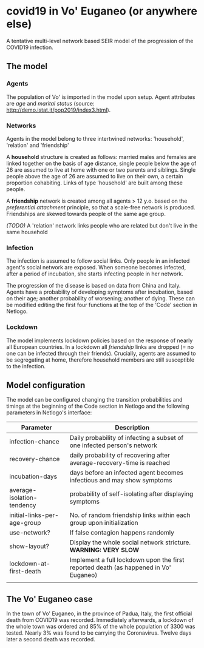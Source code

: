 # covid19 in Vo' Euganeo (or anywhere else)

A tentative multi-level network based SEIR model of the progression of the COVID19 infection.

## The model

### Agents

The population of Vo' is imported in the model upon setup. Agent attributes are _age_ and _marital status_ (source: http://demo.istat.it/pop2019/index3.html). 

### Networks

Agents in the model belong to three intertwined networks: 'household', 'relation' and 'friendship' 

A **household** structure is created as follows: married males and females are linked together on the basis of age distance, single people below the age of 26 are assumed to live at home with one or two parents and siblings. Single people above the age of 26 are assumed to live on their own, a certain proportion cohabiting. Links of type 'household' are built among these people.

A **friendship** network is created among all agents > 12 y.o. based on the *preferential attachment* principle, so that a scale-free network is produced. Friendships are skewed towards people of the same age group.

*(TODO)* A 'relation' network links people who are related but don't live in the same household

### Infection

The infection is assumed to follow social links. Only people in an infected agent's social network are exposed. When someone becomes infected, after a period of incubation, she starts infecting people in her network. 

The progression of the disease is based on data from China and Italy. Agents have a probability of developing symptoms after incubation, based on their age; another probability of worsening; another of dying. These can be modified editing the first four functions at the top of the 'Code' section in Netlogo.

### Lockdown

The model implements lockdown policies based on the response of nearly all European countries. In a lockdown all _friendship_ links are dropped (= no one can be infected through their friends). Crucially, agents are assumed to be segregating at home, therefore household members are still susceptible to the infection.

## Model configuration

The model can be configured changing the transition probabilities and timings at the beginning of the Code section in Netlogo and the following parameters in Netlogo's interface:

| Parameter 		      | Description
| --------------------------- | ------------------------------------------------------------ |
| infection-chance            | Daily probability of infecting a subset of one infected person's network |
| recovery-chance             | daily probability of recovering after average-recovery-time is reached |
| incubation-days             | days before an infected agent becomes infectious and may show symptoms |
| average-isolation-tendency  | probability of self-isolating after displaying symptoms      |
| initial-links-per-age-group | No. of random friendship links within each group upon initialization |
| use-network?                | If false contagion happens randomly                          |
| show-layout?                | Display the whole social network stricture. **WARNING: VERY SLOW** |
| lockdown-at-first-death     | Implement a full lockdown upon the first reported death (as happened in Vo' Euganeo) |
|                             |                                                              |

## The Vo' Euganeo case

In the town of Vo' Euganeo, in the province of Padua, Italy, the first official death from COVID19 was recorded. Immediately afterwards, a lockdown of the whole town was ordered and 85% of the whole population of 3300 was tested. Nearly 3% was found to be carrying the Coronavirus. Twelve days later a second death was recorded.
